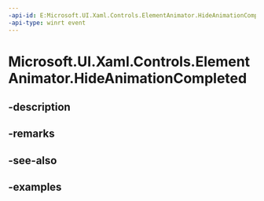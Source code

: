 ```yaml
---
-api-id: E:Microsoft.UI.Xaml.Controls.ElementAnimator.HideAnimationCompleted
-api-type: winrt event
---
```


# Microsoft.UI.Xaml.Controls.ElementAnimator.HideAnimationCompleted

<!--
public event Microsoft.UI.Xaml.Controls.ElementAnimationCompleted HideAnimationCompleted;
-->


## -description

## -remarks

## -see-also

## -examples


